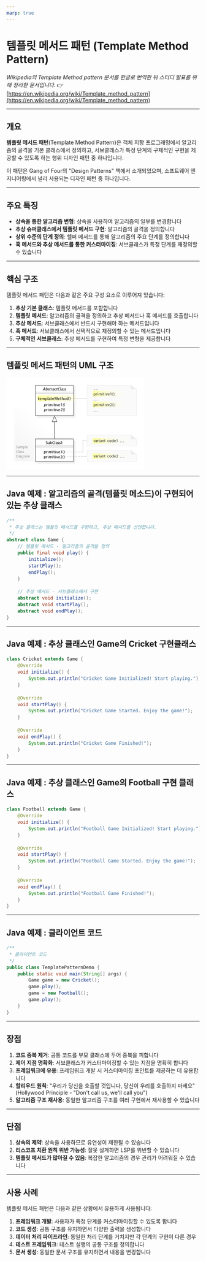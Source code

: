 ```yaml
---
marp: true
---
```

# 템플릿 메서드 패턴 (Template Method Pattern)

*Wikipedia의 Template Method pattern 문서를 한글로 번역한 뒤 스터디 발표를 위해 정리한 문서입니다.* 👉 [https://en.wikipedia.org/wiki/Template_method_pattern](https://en.wikipedia.org/wiki/Template_method_pattern)


---

## 개요

**템플릿 메서드 패턴**(Template Method Pattern)은 객체 지향 프로그래밍에서 알고리즘의 골격을 기본 클래스에서 정의하고, 서브클래스가 특정 단계의 구체적인 구현을 제공할 수 있도록 하는 행위 디자인 패턴 중 하나입니다.

이 패턴은 Gang of Four의 "Design Patterns" 책에서 소개되었으며, 소프트웨어 엔지니어링에서 널리 사용되는 디자인 패턴 중 하나입니다.

---

## 주요 특징

- **상속을 통한 알고리즘 변형**: 상속을 사용하여 알고리즘의 일부를 변경합니다
- **추상 슈퍼클래스에서 템플릿 메서드 구현**: 알고리즘의 골격을 정의합니다
- **상위 수준의 단계 정의**: 헬퍼 메서드를 통해 알고리즘의 주요 단계를 정의합니다
- **훅 메서드와 추상 메서드를 통한 커스터마이징**: 서브클래스가 특정 단계를 재정의할 수 있습니다

---

## 핵심 구조

템플릿 메서드 패턴은 다음과 같은 주요 구성 요소로 이루어져 있습니다:

1. **추상 기본 클래스**: 템플릿 메서드를 포함합니다
2. **템플릿 메서드**: 알고리즘의 골격을 정의하고 추상 메서드나 훅 메서드를 호출합니다
3. **추상 메서드**: 서브클래스에서 반드시 구현해야 하는 메서드입니다
4. **훅 메서드**: 서브클래스에서 선택적으로 재정의할 수 있는 메서드입니다
5. **구체적인 서브클래스**: 추상 메서드를 구현하여 특정 변형을 제공합니다

---

## 템플릿 메서드 패턴의 UML 구조

![Template Method Pattern UML](images/template_method_uml.jpg)

---

## Java 예제 : 알고리즘의 골격(템플릿 메소드)이 구현되어 있는 추상 클래스

```java
/**
 * 추상 클래스는 템플릿 메서드를 구현하고, 추상 메서드를 선언합니다.
 */
abstract class Game {
    // 템플릿 메서드 - 알고리즘의 골격을 정의
    public final void play() {
        initialize();
        startPlay();
        endPlay();
    }

    // 추상 메서드 - 서브클래스에서 구현
    abstract void initialize();
    abstract void startPlay();
    abstract void endPlay();
}
```
---

## Java 예제 : 추상 클래스인 Game의 Cricket 구현클래스

```java
class Cricket extends Game {
    @Override
    void initialize() {
        System.out.println("Cricket Game Initialized! Start playing.");
    }

    @Override
    void startPlay() {
        System.out.println("Cricket Game Started. Enjoy the game!");
    }

    @Override
    void endPlay() {
        System.out.println("Cricket Game Finished!");
    }
}
```
---

## Java 예제 : 추상 클래스인 Game의 Football 구현 클래스

```java
class Football extends Game {
    @Override
    void initialize() {
        System.out.println("Football Game Initialized! Start playing.");
    }

    @Override
    void startPlay() {
        System.out.println("Football Game Started. Enjoy the game!");
    }

    @Override
    void endPlay() {
        System.out.println("Football Game Finished!");
    }
}
```
---

## Java 예제 : 클라이언트 코드

```java
/**
 * 클라이언트 코드
 */
public class TemplatePatternDemo {
    public static void main(String[] args) {
        Game game = new Cricket();
        game.play();
        game = new Football();
        game.play();
    }
}
```
---

## 장점

1. **코드 중복 제거**: 공통 코드를 부모 클래스에 두어 중복을 피합니다
2. **제어 지점 명확화**: 서브클래스가 커스터마이징할 수 있는 지점을 명확히 합니다
3. **프레임워크에 유용**: 프레임워크 개발 시 커스터마이징 포인트를 제공하는 데 유용합니다
4. **할리우드 원칙**: "우리가 당신을 호출할 것입니다, 당신이 우리를 호출하지 마세요" (Hollywood Principle - "Don't call us, we'll call you")
5. **알고리즘 구조 재사용**: 동일한 알고리즘 구조를 여러 구현에서 재사용할 수 있습니다

---

## 단점

1. **상속의 제약**: 상속을 사용하므로 유연성이 제한될 수 있습니다
2. **리스코프 치환 원칙 위반 가능성**: 잘못 설계하면 LSP를 위반할 수 있습니다
3. **템플릿 메서드가 많아질 수 있음**: 복잡한 알고리즘의 경우 관리가 어려워질 수 있습니다

---

## 사용 사례

템플릿 메서드 패턴은 다음과 같은 상황에서 유용하게 사용됩니다:

1. **프레임워크 개발**: 사용자가 특정 단계를 커스터마이징할 수 있도록 합니다
2. **코드 생성**: 공통 구조를 유지하면서 다양한 출력을 생성합니다
3. **데이터 처리 파이프라인**: 동일한 처리 단계를 거치지만 각 단계의 구현이 다른 경우
4. **테스트 프레임워크**: 테스트 실행의 공통 구조를 정의합니다
5. **문서 생성**: 동일한 문서 구조를 유지하면서 내용을 변경합니다